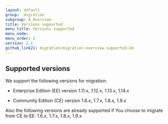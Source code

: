 ```yaml
---
layout: default
group:  migration
subgroup: A_Overview
title: Versions supported
menu_title: Versions supported
menu_node: 
menu_order: 2
version: 2.1
github_link21: migration/migration-overview-supported.md
---
```


<h2 id="migrate-overview-versions">Supported versions</h2>
We support the following versions for migration:

* Enterprise Edition (EE) version 1.11.x, 1.12.x, 1.13.x, 1.14.x

* Community Edition (CE) version 1.6.x, 1.7.x, 1.8.x, 1.9.x

Also the following versions are already supported if You choose to migrate from CE to EE:
1.6.x, 1.7.x, 1.8.x, 1.9.x
